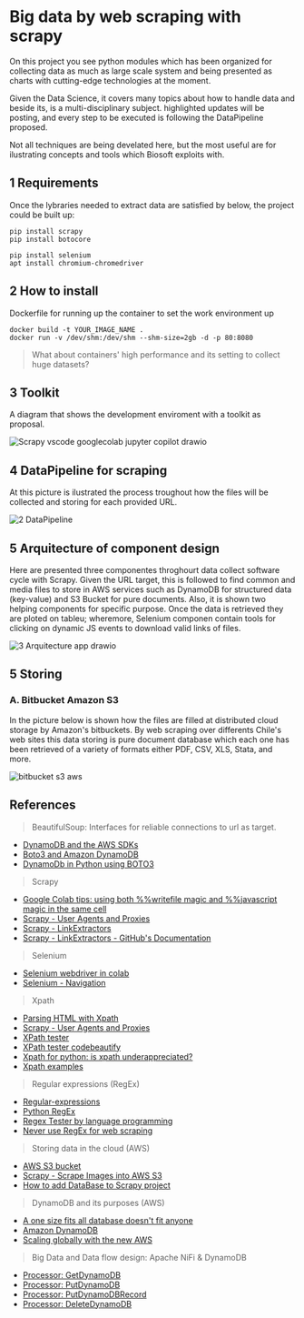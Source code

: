# Big data by web scraping with scrapy

On this project you see python modules which has been organized for collecting data as much as large scale system and being presented as charts with cutting-edge technologies at the moment.

Given the Data Science, it covers many topics about how to handle data and beside its, is a multi-disciplinary subject. highlighted updates will be posting, and every step to be executed is following the DataPipeline proposed. 

Not all techniques are being develated here, but the most useful are for ilustrating concepts and tools which Biosoft exploits with.

## 1 Requirements
Once the lybraries needed to extract data are satisfied by below, the project could be built up:
````
pip install scrapy
pip install botocore

pip install selenium
apt install chromium-chromedriver
````

## 2 How to install
Dockerfile for running up the container to set the work environment up
````
docker build -t YOUR_IMAGE_NAME .
docker run -v /dev/shm:/dev/shm --shm-size=2gb -d -p 80:8080 
````
> What about containers' high performance and its setting to collect huge datasets?

## 3 Toolkit
A diagram that shows the development enviroment with a toolkit as proposal.

![Scrapy vscode googlecolab jupyter copilot drawio](https://user-images.githubusercontent.com/23003922/197101333-74d73aaf-6bb1-4903-aed5-a3ff8828c4a9.png)

## 4 DataPipeline for scraping
At this picture is ilustrated the process troughout how the files will be collected and storing for each provided URL.

![2 DataPipeline](https://user-images.githubusercontent.com/23003922/206234826-1fd85978-ef7e-4eb3-a94e-26a02778e4e3.png)

## 5 Arquitecture of component design 
Here are presented three componentes throghourt data collect software cycle with Scrapy. Given the URL target, this is followed to find common and media files to store in AWS services such as DynamoDB for structured data (key-value) and S3 Bucket for pure documents. Also, it is shown two helping components for specific purpose. Once the data is retrieved they are ploted on tableu; wheremore, Selenium componen contain tools for clicking on dynamic JS events to download valid links of files.

![3 Arquitecture app drawio](https://user-images.githubusercontent.com/23003922/204070509-1856bca9-f38c-4733-99c5-af7b92962b8c.png)

## 5 Storing
### A. Bitbucket Amazon S3
In the picture below is shown how the files are filled at distributed cloud storage by Amazon's bitbuckets. By web scraping over differents Chile's web sites this data storing is pure document database which each one has been retrieved of a variety of formats either PDF, CSV, XLS, Stata, and more.

![bitbucket s3 aws](https://user-images.githubusercontent.com/23003922/205807725-fb61a428-e1ce-4938-9db4-d3d620762562.jpeg)


## References

> BeautifulSoup: Interfaces for reliable connections to url as target.
*   [DynamoDB and the AWS SDKs](https://docs.aws.amazon.com/amazondynamodb/latest/developerguide/GettingStarted.html)
*   [Boto3 and Amazon DynamoDB](https://www.section.io/engineering-education/python-boto3-and-amazon-dynamodb-programming-tutorial/)
*   [DynamoDb in Python using BOTO3](https://www.analyticsvidhya.com/blog/2022/05/working-with-dynamodb-in-python-using-boto3/)

> Scrapy 
* [Google Colab tips: using both %%writefile magic and %%javascript magic in the same cell](https://stephencowchau.medium.com/google-colab-tips-using-both-writefile-magic-and-javascript-magic-in-the-same-cell-7820e508e455)
* [Scrapy - User Agents and Proxies](https://scrapeops.io/python-scrapy-playbook/scrapy-beginners-guide-user-agents-proxies/)
* [Scrapy - LinkExtractors](https://www.tutorialspoint.com/scrapy/scrapy_link_extractors.htm)
* [Scrapy - LinkExtractors - GitHub's Documentation](https://github.com/scrapy/scrapy/blob/master/docs/topics/link-extractors.rst)

> Selenium
*   [Selenium webdriver in colab](https://blog.devgenius.io/use-selenium-webdriver-in-google-colab-d5f2dba1d9f5)
*   [Selenium - Navigation](https://selenium-python.readthedocs.io/navigating.html?highlight=driver.find_element#drag-and-drop)

> Xpath
* [Parsing HTML with Xpath](https://scrapfly.io/blog/parsing-html-with-xpath/)
* [Scrapy - User Agents and Proxies](https://scrapeops.io/python-scrapy-playbook/scrapy-beginners-guide-user-agents-proxies/)
* [XPath tester](https://extendsclass.com/xpath-tester.html)
*   [XPath tester codebeautify](https://codebeautify.org/Xpath-Tester)
*   [Xpath for python: is xpath underappreciated?](https://towardsdatascience.com/xpath-for-python-89f4423415e0)
*   [Xpath examples](https://learn.microsoft.com/en-us/previous-versions/dotnet/netframework-4.0/ms256086(v=vs.100)?redirectedfrom=MSDN)

> Regular expressions (RegEx)
*   [Regular-expressions](https://www.regular-expressions.info/tutorial.html)
*   [Python RegEx](https://www.w3schools.com/python/python_regex.asp)
*   [Regex Tester by language programming](https://regex101.com/r/vY6lJ4/1)
*   [Never use RegEx for web scraping](https://www.youtube.com/watch?v=z_cdzgrjERQ)

> Storing data in the cloud (AWS)
*   [AWS S3 bucket](https://docs.scrapy.org/en/latest/topics/feed-exports.html?highlight=aws#s3)
*   [Scrapy - Scrape Images into AWS S3](https://www.youtube.com/watch?v=CmIsvAYU-yk)
*   [How to add DataBase to Scrapy project](https://www.youtube.com/watch?v=cw5QtDxwTIQ)

> DynamoDB and its purposes (AWS)
*   [A one size fits all database doesn't fit anyone](https://www.allthingsdistributed.com/2018/06/purpose-built-databases-in-aws.html)
*   [Amazon DynamoDB](https://aws.amazon.com/dynamodb/)
*   [Scaling globally with the new AWS](https://www.allthingsdistributed.com/2022/08/aws-launches-middle-east-uae-region.html)

> Big Data and Data flow design: Apache NiFi & DynamoDB
*   [Processor: GetDynamoDB](https://nifi.apache.org/docs/nifi-docs/components/org.apache.nifi/nifi-aws-nar/1.19.0/org.apache.nifi.processors.aws.dynamodb.GetDynamoDB/index.html)
*   [Processor: PutDynamoDB](https://nifi.apache.org/docs/nifi-docs/components/org.apache.nifi/nifi-aws-nar/1.19.0/org.apache.nifi.processors.aws.dynamodb.PutDynamoDB/index.html)
*   [Processor: PutDynamoDBRecord](https://nifi.apache.org/docs/nifi-docs/components/org.apache.nifi/nifi-aws-nar/1.19.0/org.apache.nifi.processors.aws.dynamodb.PutDynamoDBRecord/index.html)
*   [Processor: DeleteDynamoDB](https://nifi.apache.org/docs/nifi-docs/components/org.apache.nifi/nifi-aws-nar/1.19.0/org.apache.nifi.processors.aws.dynamodb.DeleteDynamoDB/index.html)
